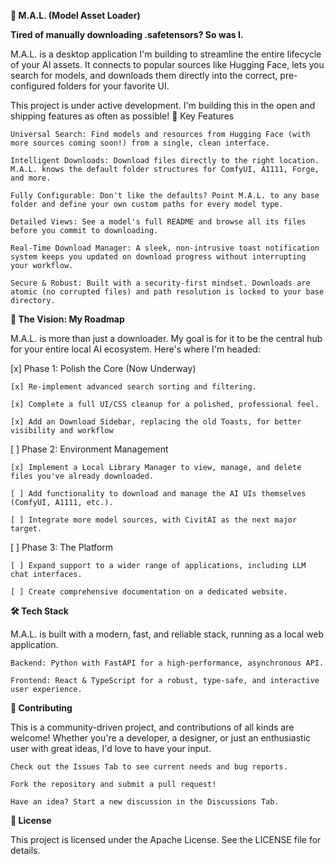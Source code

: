 ****🤖 M.A.L. (Model Asset Loader)****

**Tired of manually downloading .safetensors? So was I.**

M.A.L. is a desktop application I'm building to streamline the entire lifecycle of your AI assets. It connects to popular sources like Hugging Face, lets you search for models, and downloads them directly into the correct, pre-configured folders for your favorite UI.

This project is under active development. I'm building this in the open and shipping features as often as possible!
🚀 Key Features

    Universal Search: Find models and resources from Hugging Face (with more sources coming soon!) from a single, clean interface.

    Intelligent Downloads: Download files directly to the right location. M.A.L. knows the default folder structures for ComfyUI, A1111, Forge, and more.

    Fully Configurable: Don't like the defaults? Point M.A.L. to any base folder and define your own custom paths for every model type.

    Detailed Views: See a model's full README and browse all its files before you commit to downloading.

    Real-Time Download Manager: A sleek, non-intrusive toast notification system keeps you updated on download progress without interrupting your workflow.

    Secure & Robust: Built with a security-first mindset. Downloads are atomic (no corrupted files) and path resolution is locked to your base directory.

**🔭 The Vision: My Roadmap**

M.A.L. is more than just a downloader. My goal is for it to be the central hub for your entire local AI ecosystem. Here's where I'm headed:

[x] Phase 1: Polish the Core (Now Underway)

    [x] Re-implement advanced search sorting and filtering.

    [x] Complete a full UI/CSS cleanup for a polished, professional feel.

    [x] Add an Download Sidebar, replacing the old Toasts, for better visibility and workflow

[ ] Phase 2: Environment Management

    [x] Implement a Local Library Manager to view, manage, and delete files you've already downloaded.

    [ ] Add functionality to download and manage the AI UIs themselves (ComfyUI, A1111, etc.).

    [ ] Integrate more model sources, with CivitAI as the next major target.

[ ] Phase 3: The Platform

    [ ] Expand support to a wider range of applications, including LLM chat interfaces.

    [ ] Create comprehensive documentation on a dedicated website.

**🛠️ Tech Stack**

M.A.L. is built with a modern, fast, and reliable stack, running as a local web application.

    Backend: Python with FastAPI for a high-performance, asynchronous API.

    Frontend: React & TypeScript for a robust, type-safe, and interactive user experience.

**🤝 Contributing**

This is a community-driven project, and contributions of all kinds are welcome! Whether you're a developer, a designer, or just an enthusiastic user with great ideas, I'd love to have your input.

    Check out the Issues Tab to see current needs and bug reports.

    Fork the repository and submit a pull request!

    Have an idea? Start a new discussion in the Discussions Tab.

**📄 License**

This project is licensed under the Apache License. See the LICENSE file for details.
